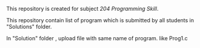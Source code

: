 This repository is created for subject *204 Programming Skill*. 

This repository contain list of  program which is submitted by all students in "Solutions" folder.

In "Solution" folder , upload file with same name of program. like Prog1.c 





